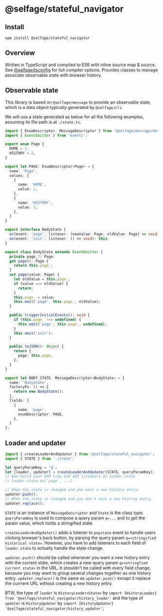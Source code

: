# @selfage/stateful_navigator

## Install

`npm install @selfage/stateful_navigator`

## Overview

Written in TypeScript and compiled to ES6 with inline source map & source. See [@selfage/tsconfig](https://www.npmjs.com/package/@selfage/tsconfig) for full compiler options. Provides classes to manage associate observable state with browser history.

## Observable state

This library is based on `@selfage/message` to provide an observable state, which is a data object typically generated by `@selfage/cli`.

We will use a state generated as below for all the following examples, assuming its file path is at `./state.ts`.

```TypeScript
import { EnumDescriptor, MessageDescriptor } from '@selfage/message/descriptor';
import { EventEmitter } from 'events';

export enum Page {
  HOME = 1,
  HISTORY = 2,
}

export let PAGE: EnumDescriptor<Page> = {
  name: 'Page',
  values: [
    {
      name: 'HOME',
      value: 1,
    },
    {
      name: 'HISTORY',
      value: 3,
    },
  ]
}

export interface BodyState {
  on(event: 'page', listener: (newValue: Page, oldValue: Page) => void): this;
  on(event: 'init', listener: () => void): this;
}

export class BodyState extends EventEmitter {
  private page_?: Page;
  get page(): Page {
    return this.page_;
  }
  set page(value: Page) {
    let oldValue = this.page_;
    if (value === oldValue) {
      return;
    }
    this.page_ = value;
    this.emit('page', this.page_, oldValue);
  }

  public triggerInitialEvents(): void {
    if (this.page_ !== undefined) {
      this.emit('page', this.page_, undefined);
    }
    this.emit('init');
  }

  public toJSON(): Object {
    return {
      page: this.page,
    };
  }
}

export let BODY_STATE: MessageDescriptor<BodyState> = {
  name: 'BodyState',
  factoryFn: () => {
    return new BodyState();
  },
  fields: [
    {
      name: 'page',
      enumDescriptor: PAGE,
    },
  ]
};

```

## Loader and updater

```TypeScript
import { createLoaderAndUpdater } from '@selfage/stateful_navigator';
import { STATE } from './state';

let queryParamKey = 'q';
let [loader, updater] = createLoaderAndUpdater(STATE, queryParamKey);
// Now build your DOM tree and add listeners on loader.state
// loader.state.on('page', ...)

// When the state is changed and you want a new history entry.
updater.push();
// When the state is changed and you don't want a new histroy entry.
updater.replace();
```

`STATE` is an instance of `MessageDescriptor` and `State` is the class type. `queryParamKey` is used to compose a query param `q=...` and to get the param value, which holds a stringified state.

`createLoaderAndUpdater()` adds a listener to `popstate` event to handle users clicking browser's back button, by parsing the query param `q=<stringified historical state>`. However, you have to add listeners to each field of `loader.state` to actually handle the state change.

`updater.push()` should be called whenever you want a new history entry with the current state, which creates a new query param `q=<stringfied current state>` in the URL. It shouldn't be called with every field change, because you may want to group several changes together as one history entry. `updater.replace()` is the same as `updater.push()` except it replace the currrent URL without creating a new history entry.

BTW, the type of `loader` is `HistoryLoader<State>` by `import {HistoryLoader} from '@selfage/stateful_navigator/history_loader'` and the type of `updater` is `HistoryUpdater` by `import {HistoryUpdater} '@selfage/stateful_navigator/history_updater'`;
